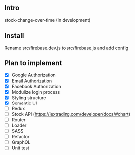 ## Intro

stock-change-over-time (In development)


## Install

Rename src/firebase.dev.js to src/firebase.js and add config


## Plan to implement
- [x] Google Authorization
- [x] Email Authorization
- [x] Facebook Authorization
- [x] Modulize login process
- [x] Styling structure
- [x] Semantic UI
- [ ] Redux
- [ ] Stock API (https://iextrading.com/developer/docs/#chart)
- [ ] Router
- [ ] Loader
- [ ] SASS
- [ ] Refactor
- [ ] GraphQL
- [ ] Unit test
